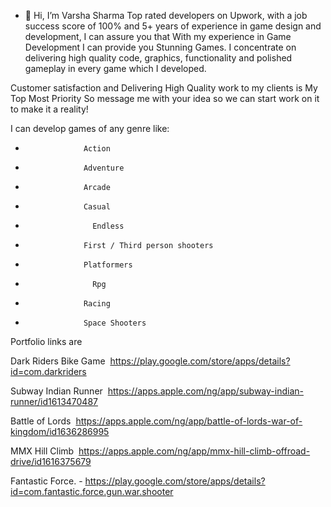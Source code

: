 - 👋 Hi, I’m Varsha Sharma
 Top rated developers on Upwork, with a job success score of 100% and 5+ years of experience in game design and development,
 I can assure you that With my experience in Game Development I can provide you Stunning Games. I concentrate on delivering high quality code, graphics, functionality and polished gameplay in every game which I developed. 

Customer satisfaction and Delivering High Quality work to my clients is My Top Most Priority 
So message me with your idea so we can start work on it to make it a reality!

I can develop games of any genre like:
*                  Action
*                  Adventure
*                  Arcade
*                  Casual
* 		             Endless
*                  First / Third person shooters
*                  Platformers
* 		             Rpg
*                  Racing	
*                  Space Shooters

Portfolio links are

Dark Riders Bike Game  https://play.google.com/store/apps/details?id=com.darkriders

Subway Indian Runner  https://apps.apple.com/ng/app/subway-indian-runner/id1613470487

Battle of Lords  https://apps.apple.com/ng/app/battle-of-lords-war-of-kingdom/id1636286995

MMX Hill Climb  https://apps.apple.com/ng/app/mmx-hill-climb-offroad-drive/id1616375679

Fantastic Force. -
https://play.google.com/store/apps/details?id=com.fantastic.force.gun.war.shooter


<!---
varshasharma99/varshasharma99 is a ✨ special ✨ repository because its `README.md` (this file) appears on your GitHub profile.
You can click the Preview link to take a look at your changes.
--->
